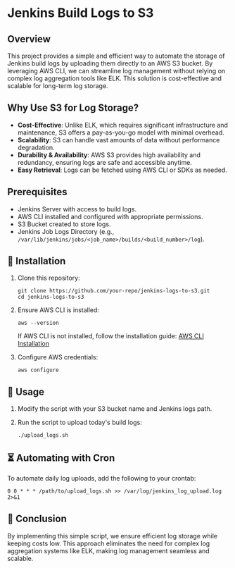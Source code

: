 Jenkins Build Logs to S3
========================

Overview
--------

This project provides a simple and efficient way to automate the storage of Jenkins build logs by uploading them directly to an AWS S3 bucket. By leveraging AWS CLI, we can streamline log management without relying on complex log aggregation tools like ELK. This solution is cost-effective and scalable for long-term log storage.

Why Use S3 for Log Storage?
---------------------------

-   **Cost-Effective**: Unlike ELK, which requires significant infrastructure and maintenance, S3 offers a pay-as-you-go model with minimal overhead.
-   **Scalability**: S3 can handle vast amounts of data without performance degradation.
-   **Durability & Availability**: AWS S3 provides high availability and redundancy, ensuring logs are safe and accessible anytime.
-   **Easy Retrieval**: Logs can be fetched using AWS CLI or SDKs as needed.

Prerequisites
-------------

-   Jenkins Server with access to build logs.
-   AWS CLI installed and configured with appropriate permissions.
-   S3 Bucket created to store logs.
-   Jenkins Job Logs Directory (e.g., `/var/lib/jenkins/jobs/<job_name>/builds/<build_number>/log`).

🔧 Installation
---------------

1.  Clone this repository:

    ```
    git clone https://github.com/your-repo/jenkins-logs-to-s3.git
    cd jenkins-logs-to-s3

    ```

2.  Ensure AWS CLI is installed:

    ```
    aws --version

    ```

    If AWS CLI is not installed, follow the installation guide: [AWS CLI Installation](https://docs.aws.amazon.com/cli/latest/userguide/install-cliv2.html)

3.  Configure AWS credentials:

    ```
    aws configure

    ```

🚀 Usage
--------

1.  Modify the script with your S3 bucket name and Jenkins logs path.
2.  Run the script to upload today's build logs:

    ```
    ./upload_logs.sh

    ```

⏳ Automating with Cron
----------------------

To automate daily log uploads, add the following to your crontab:

```
0 0 * * * /path/to/upload_logs.sh >> /var/log/jenkins_log_upload.log 2>&1

```

🎯 Conclusion
-------------

By implementing this simple script, we ensure efficient log storage while keeping costs low. This approach eliminates the need for complex log aggregation systems like ELK, making log management seamless and scalable.
